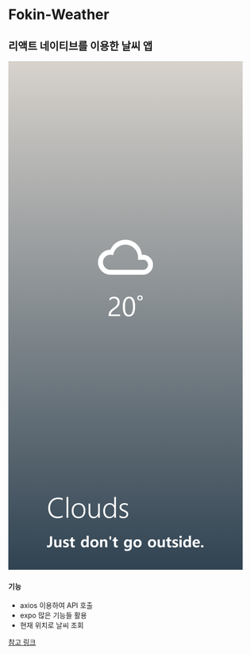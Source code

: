 # Fokin-Weather

## 리액트 네이티브를 이용한 날씨 앱

![메인](./img/weather.png)

#### 기능

- axios 이용하여 API 호출
- expo 많은 기능들 활용
- 현재 위치로 날씨 조회

[참고 링크](https://www.youtube.com/watch?v=cRhHBpYK8I4&list=PL7jH19IHhOLPEhP6oPSgK6r-neUVVA-pi)
